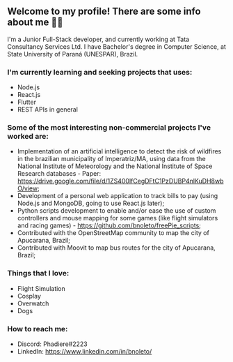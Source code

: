 ## Welcome to my profile! There are some info about me 🐱‍💻

I'm a Junior Full-Stack developer, and currently working at Tata Consultancy Services Ltd. I have Bachelor's degree in Computer Science, at State University of Paraná (UNESPAR), Brazil.


### I'm currently learning and seeking projects that uses:
- Node.js
- React.js
- Flutter
- REST APIs in general

### Some of the most interesting non-commercial projects I've worked are:
- Implementation of an artificial intelligence to detect the risk of wildfires in the brazilian municipality of Imperatriz/MA, using data from the National Institute of Meteorology and the National Institute of Space Research databases - Paper: https://drive.google.com/file/d/1ZS400lfCegDFtC1PzDUBP4nlKuDH8wbO/view;
- Development of a personal web application to track bills to pay (using Node.js and MongoDB, going to use React.js later);
- Python scripts development to enable and/or ease the use of custom controllers and mouse mapping for some games (like flight simulators and racing games) - https://github.com/bnoleto/freePie_scripts;
- Contributed with the OpenStreetMap community to map the city of Apucarana, Brazil;
- Contributed with Moovit to map bus routes for the city of Apucarana, Brazil;

### Things that I love:
- Flight Simulation
- Cosplay
- Overwatch
- Dogs

### How to reach me:
- Discord: Phadiere#2223
- LinkedIn: https://www.linkedin.com/in/bnoleto/

